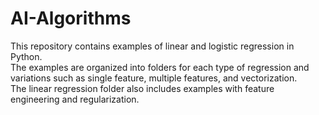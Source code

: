 # AI-Algorithms

This repository contains examples of linear and logistic regression in Python.<br>
The examples are organized into folders for each type of regression and variations such as single feature, multiple features, and vectorization.<br>
The linear regression folder also includes examples with feature engineering and regularization.

